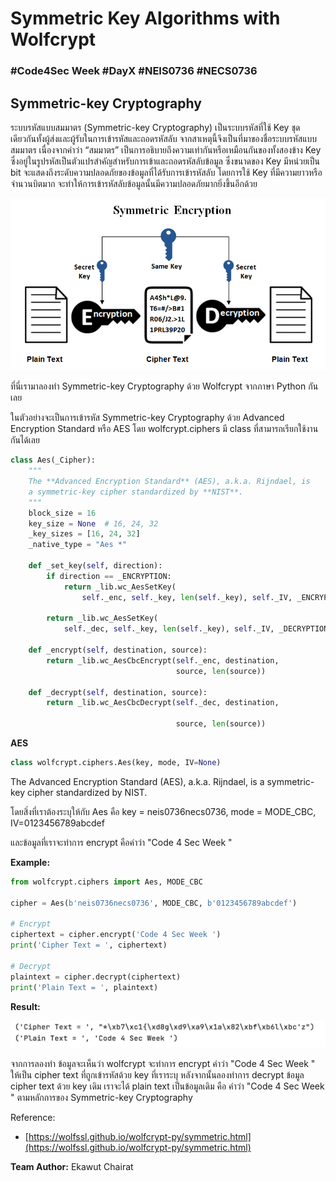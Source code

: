 # Symmetric Key Algorithms with Wolfcrypt

### **#Code4Sec Week #DayX #NEIS0736 #NECS0736**

## Symmetric-key Cryptography

ระบบรหัสแบบสมมาตร (Symmetric-key Cryptography) เป็นระบบรหัสที่ใช้ Key ชุดเดียวกันทั้งผู้ส่งและผู้รับในการเข้ารหัสและถอดรหัสลับ จากสาเหตุนี้จึงเป็นที่มาของชื่อระบบรหัสแบบสมมาตร เนื่องจากคำว่า “สมมาตร” เป็นการอธิบายถึงความเท่ากันหรือเหมือนกันของทั้งสองข้าง   Key ซึ่งอยู่ในรูปรหัสเป็นตัวแปรสำคัญสำหรับการเข้าและถอดรหัสลับข้อมูล ซึ่งขนาดของ Key มีหน่วยเป็น bit จะแสดงถึงระดับความปลอดภัยของข้อมูลที่ได้รับการเข้ารหัสลับ โดยการใช้ Key ที่มีความยาวหรือจำนวนบิตมาก จะทำให้การเข้ารหัสลับข้อมูลนั้นมีความปลอดภัยมากยิ่งขึ้นอีกด้วย

![](img/wolfcrypt_1.png)

ที่นี่เรามาลองทำ Symmetric-key Cryptography ด้วย Wolfcrypt จากภาษา Python กันเลย

ในตัวอย่างจะเป็นการเข้ารหัส Symmetric-key Cryptography ด้วย Advanced Encryption Standard หรือ AES โดย wolfcrypt.ciphers มี class ที่สามารถเรียกใช้งานกันได้เลย

``` python 
class Aes(_Cipher):
    """
    The **Advanced Encryption Standard** (AES), a.k.a. Rijndael, is
    a symmetric-key cipher standardized by **NIST**.
    """
    block_size = 16
    key_size = None  # 16, 24, 32
    _key_sizes = [16, 24, 32]
    _native_type = "Aes *"

    def _set_key(self, direction):
        if direction == _ENCRYPTION:
            return _lib.wc_AesSetKey(
                self._enc, self._key, len(self._key), self._IV, _ENCRYPTION)

        return _lib.wc_AesSetKey(
            self._dec, self._key, len(self._key), self._IV, _DECRYPTION)

    def _encrypt(self, destination, source):
        return _lib.wc_AesCbcEncrypt(self._enc, destination,
                                     source, len(source))

    def _decrypt(self, destination, source):
        return _lib.wc_AesCbcDecrypt(self._dec, destination,

                                     source, len(source))
```

**AES**

``` python
class wolfcrypt.ciphers.Aes(key, mode, IV=None)
```
The Advanced Encryption Standard (AES), a.k.a. Rijndael, is a symmetric-key cipher standardized by NIST.

โดยสิ่งที่เราต้องระบุให้กับ Aes คือ key = neis0736necs0736, mode = MODE_CBC, IV=0123456789abcdef

และข้อมูลที่เราจะทำการ encrypt คือคำว่า "Code 4 Sec Week "

**Example:**

``` python
from wolfcrypt.ciphers import Aes, MODE_CBC

cipher = Aes(b'neis0736necs0736', MODE_CBC, b'0123456789abcdef')

# Encrypt
ciphertext = cipher.encrypt('Code 4 Sec Week ')
print('Cipher Text = ', ciphertext)

# Decrypt
plaintext = cipher.decrypt(ciphertext)
print('Plain Text = ', plaintext)
```

**Result:**

![](img/wolfcrypt_2.png)

จากการลองทำ  ข้อมูลจะเห็นว่า wolfcrypt จะทำการ encrypt คำว่า "Code 4 Sec Week " ให้เป็น cipher text ที่ถูกเข้ารหัสด้วย key ที่เราระบุ หลังจากนั้นลองทำการ decrypt ข้อมูล cipher text ด้วย key เดิม เราจะได้ plain text เป็นข้อมูลเดิม คือ คำว่า "Code 4 Sec Week " ตามหลักการของ Symmetric-key Cryptography

Reference: 
* [https://wolfssl.github.io/wolfcrypt-py/symmetric.html](https://wolfssl.github.io/wolfcrypt-py/symmetric.html)

**Team Author:** Ekawut Chairat